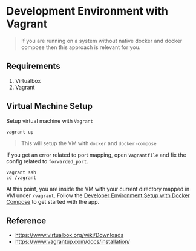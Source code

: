 # Development Environment with Vagrant

> If you are running on a system without native docker and docker compose then this approach is relevant for you.

## Requirements

1. Virtualbox
2. Vagrant

## Virtual Machine Setup

Setup virtual machine with `Vagrant`

```
vagrant up
```

> This will setup the VM with `docker` and `docker-compose`

If you get an error related to port mapping, open `Vagrantfile` and fix the config related to `forwarded_port`.

```
vagrant ssh
cd /vagrant
```

At this point, you are inside the VM with your current directory mapped in VM under `/vagrant`. Follow the [Developer Environment Setup with Docker Compose](developer-guide-docker-compose.md) to get started with the app.

## Reference

* https://www.virtualbox.org/wiki/Downloads
* https://www.vagrantup.com/docs/installation/